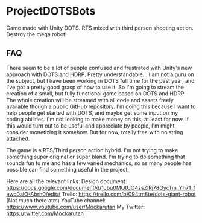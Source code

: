 # ProjectDOTSBots
Game made with Unity DOTS. RTS mixed with third person shooting action. Destroy the mega robot!

## FAQ
There seem to be a lot of people confused and frustrated with Unity's new approach with DOTS and HDRP. Pretty understandable... I am not a guru on the subject, but I have been working in DOTS full time for the past year, and I've got a pretty good grasp of how to use it.
So I'm going to stream the creation of a small, but fully functional game based on DOTS and HDRP. The whole creation will be streamed with all code and assets freely available though a public GitHub repository.
I'm doing this because I want to help people get started with DOTS, and maybe get some input on my coding abilities. I'm not looking to make money on this, at least for now.
If this would turn out to be useful and appreciate by people, I'm might consider monetizing it somehow. But for now, totally free with no string attached.

The game is a RTS/Third person action hybrid. I'm not trying to make something super original or super bland. I'm trying to do something that sounds fun to me and has a few varied mechanics, so as many people has possible can find something useful in the project.

Here are all the relevant links:
Design document: https://docs.google.com/document/d/1Jbu0MQtUO4zsZlRj78OycTm_Yh71_fewc0alQ-Abrh0/edit#
Trello: https://trello.com/b/094tm8te/dots-giant-robot (Not much there atm)
YouTube channel: https://www.youtube.com/user/Mockarutan
My Twitter: https://twitter.com/Mockarutan
